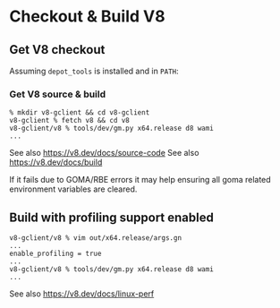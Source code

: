 # Checkout & Build V8

## Get V8 checkout

Assuming `depot_tools` is installed and in `PATH`:

### Get V8 source & build

```
% mkdir v8-gclient && cd v8-gclient
v8-gclient % fetch v8 && cd v8
v8-gclient/v8 % tools/dev/gm.py x64.release d8 wami
...
```

See also https://v8.dev/docs/source-code
See also https://v8.dev/docs/build

If it fails due to GOMA/RBE errors it may help ensuring all goma related
environment variables are cleared.

## Build with profiling support enabled

```
v8-gclient/v8 % vim out/x64.release/args.gn
...
enable_profiling = true
...
v8-gclient/v8 % tools/dev/gm.py x64.release d8 wami
...
```

See also https://v8.dev/docs/linux-perf

